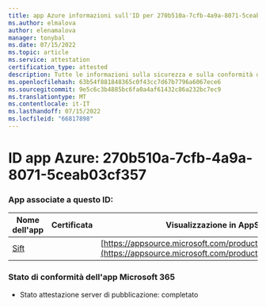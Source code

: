 ```yaml
---
title: app Azure informazioni sull'ID per 270b510a-7cfb-4a9a-8071-5ceab03cf357
ms.author: elmalova
author: elenamalova
manager: tonybal
ms.date: 07/15/2022
ms.topic: article
ms.service: attestation
certification_type: attested
description: Tutte le informazioni sulla sicurezza e sulla conformità disponibili per 270b510a-7cfb-4a9a-8071-5ceab03cf357.
ms.openlocfilehash: 63b54f881848365c0f43cc7d67b7796a6067ece6
ms.sourcegitcommit: 9e5c6c3b4885bc6fa0a4af61432c86a232bc7ec9
ms.translationtype: MT
ms.contentlocale: it-IT
ms.lasthandoff: 07/15/2022
ms.locfileid: "66817898"
---
```

# <a name="azure-app-id-270b510a-7cfb-4a9a-8071-5ceab03cf357"></a>ID app Azure: 270b510a-7cfb-4a9a-8071-5ceab03cf357


### <a name="apps-associated-with-this-id"></a>App associate a questo ID:
| **Nome dell'app** | **Certificata** | **Visualizzazione in AppSource** |
|--------------|---------------|-----------------------|
| [Sift](../forward/WA200002545.md) |  | [https://appsource.microsoft.com/product/office/WA200002545](https://appsource.microsoft.com/product/office/WA200002545) |

### <a name="microsoft-365-app-compliance-status"></a>Stato di conformità dell'app Microsoft 365
- Stato attestazione server di pubblicazione: completato

